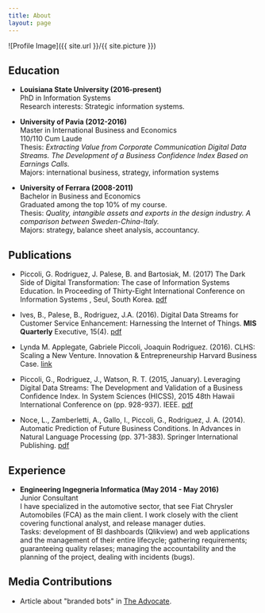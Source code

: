 ```yaml
---
title: About
layout: page
---
```

![Profile Image]({{ site.url }}/{{ site.picture }})

## <i class="fa fa-university" aria-hidden="true"></i> Education

- **Louisiana State University (2016-present)**  
PhD in Information Systems  
Research interests: Strategic information systems.

- **University of Pavia (2012-2016)**  
Master in International Business and Economics  
110/110 Cum Laude  
Thesis: *Extracting Value from Corporate Communication Digital Data Streams. The Development of a Business Confidence Index Based on Earnings Calls.*  
Majors: international business, strategy, information systems  

- **University of Ferrara (2008-2011)**  
Bachelor in Business and Economics  
Graduated among the top 10% of my course.  
Thesis: *Quality, intangible assets and exports in the design industry. A comparison between Sweden-China-Italy.*  
Majors: strategy, balance sheet analysis, accountancy.  

## <i class="fa fa-graduation-cap" aria-hidden="true"></i> Publications

- Piccoli, G. Rodriguez, J. Palese, B. and Bartosiak, M. (2017) The Dark Side of Digital Transformation: The case of Information Systems Education. In Proceeding of Thirty-Eight International Conference on Information Systems , Seul, South Korea. [pdf](https://dds.cct.lsu.edu/ddslab/pdf/piccolietal2017.pdf)

- Ives, B., Palese, B., Rodriguez, J.A. (2016). Digital Data Streams for Customer Service Enhancement: Harnessing the Internet of Things. **MIS Quarterly** Executive, 15(4). [pdf](http://www.misqe.org/ojs2/execsummaries/MISQE_V15I4_Ivesetal_Web.pdf)  

- Lynda M. Applegate, Gabriele Piccoli, Joaquin Rodriguez. (2016). CLHS: Scaling a New Venture. Innovation & Entrepreneurship Harvard Business Case. [link](https://hbr.org/product/clhs-scaling-a-new-venture/817053-PDF-ENG)

- Piccoli, G., Rodriguez, J., Watson, R. T. (2015, January). Leveraging Digital Data Streams: The Development and Validation of a Business Confidence Index. In System Sciences (HICSS), 2015 48th Hawaii International Conference on (pp. 928-937). IEEE. [pdf](https://dds.cct.lsu.edu/ddslab/pdf/leveraging_digital_data_streams.pdf)  

- Noce, L., Zamberletti, A., Gallo, I., Piccoli, G., Rodriguez, J. A. (2014). Automatic Prediction of Future Business Conditions. In Advances in Natural Language Processing (pp. 371-383). Springer International Publishing. [pdf](https://dds.cct.lsu.edu/ddslab/pdf/automatic_prediction_future_business_conditions.pdf)  

## <i class="fa fa-briefcase" aria-hidden="true"></i> Experience  

- **Engineering Ingegneria Informatica (May 2014 - May 2016)**  
Junior Consultant  
I have specialized in the automotive sector, that see Fiat Chrysler Automobiles (FCA) as the main client. I work closely with the client covering functional analyst, and release manager duties.  
Tasks: development of BI dashboards (Qlikview) and web applications and the management of their entire lifecycle; gathering requirements; guaranteeing quality relases; managing the accountability and the planning of the project, dealing with incidents (bugs).  

## <i class="fa fa-newspaper-o" aria-hidden="true"></i> Media Contributions

- Article about "branded bots" in [The Advocate](http://www.theadvocate.com/baton_rouge/news/business/article_476b4ab8-b98e-11e7-8dd8-330072c0343e.html).